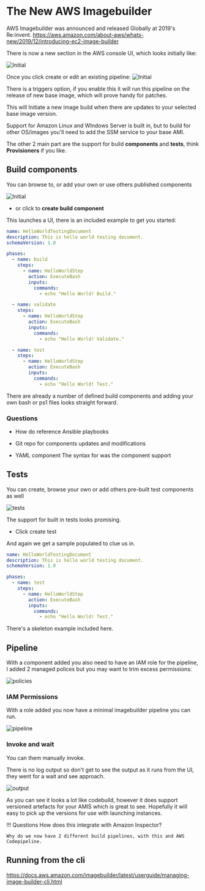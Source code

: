 # The New AWS Imagebuilder

AWS Imagebuilder was announced and released Globally at 2019's Re:invent.
<https://aws.amazon.com/about-aws/whats-new/2019/12/introducing-ec2-image-builder>

There is now a new section in the AWS console UI, which looks initially like:

![Initial](media/imagebuilder/front.PNG)

Once you click create or edit an existing pipeline:
![Initial](media/imagebuilder/setting1.PNG)

There is a triggers option, if you enable this it will run this pipeline on the release of new base image, which will prove handy for patches.

This will Initiate a new image build when there are updates to your selected base image version.

Support for Amazon Linux and WIndows Server is built in, but to build for other OS/images you'll need to add the SSM service to your base AMI.

The other 2 main part are the support for build **components** and **tests**, think **Provisioners** if you like.

## Build components

You can browse to, or add your own or use others published components

![Initial](media/imagebuilder/buildcomponents.PNG)

- or click to **create build component**

This launches a UI, there is an included example to get you started:

```YAML
name: HelloWorldTestingDocument
description: This is hello world testing document.
schemaVersion: 1.0

phases:
  - name: build
    steps:
      - name: HelloWorldStep
        action: ExecuteBash
        inputs:
          commands:
            - echo "Hello World! Build."

  - name: validate
    steps:
      - name: HelloWorldStep
        action: ExecuteBash
        inputs:
          commands:
            - echo "Hello World! Validate."

  - name: test
    steps:
      - name: HelloWorldStep
        action: ExecuteBash
        inputs:
          commands:
            - echo "Hello World! Test."
```

There are already a number of defined build components and adding your own bash or ps1 files looks straight forward.

### Questions

- How do reference Ansible playbooks

- Git repo for components updates and modifications

- YAML component The syntax for was the component support

## Tests

You can create, browse your own or add others pre-built test components as well

![tests](media/imagebuilder/tests.PNG)

The support for built in tests looks promising.

- Click create test

And again we get a sample populated to clue us in.

```YAML
name: HelloWorldTestingDocument
description: This is hello world testing document.
schemaVersion: 1.0

phases:
  - name: test
    steps:
      - name: HelloWorldStep
        action: ExecuteBash
        inputs:
          commands:
            - echo "Hello World! Test."

```

There's a skeleton example included here.

## Pipeline

With a component added you also need to have an IAM role for the pipeline, I added 2 managed polices but you may want to trim excess permissions:

![policies](media/imagebuilder/policies.PNG)

### IAM Permissions

With a role added you now have a minimal imagebuilder pipeline you can run.

![pipeline](media/imagebuilder/imagepipeline.PNG)

### Invoke and wait

You can them manually invoke.

There is no log output so don't get to see the output as it runs from the UI, they went for a wait and see approach.

![output](media/imagebuilder/pipeout.PNG)

As you can see it looks a lot like codebuild, however it does support versioned artefacts for your AMIS which is great to see.
Hopefully it will easy to pick up the versions for use with launching instances.

!!! Questions
    How does this integrate with Amazon Inspector?
    
    Why do we now have 2 different build pipelines, with this and AWS Codepipeline.

## Running from the cli
 
<https://docs.aws.amazon.com/imagebuilder/latest/userguide/managing-image-builder-cli.html>